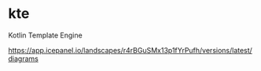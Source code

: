 # kte
Kotlin Template Engine

https://app.icepanel.io/landscapes/r4rBGuSMx13p1fYrPufh/versions/latest/diagrams
